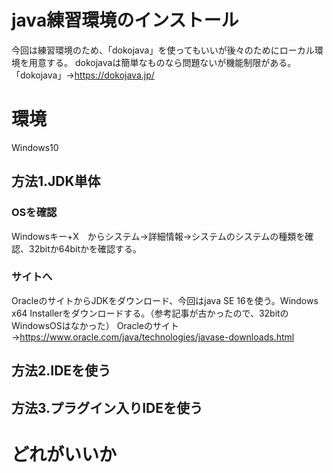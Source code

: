 
# java練習環境のインストール
今回は練習環境のため、「dokojava」を使ってもいいが後々のためにローカル環境を用意する。
dokojavaは簡単なものなら問題ないが機能制限がある。
「dokojava」→https://dokojava.jp/
# 環境
Windows10
## 方法1.JDK単体
### OSを確認
Windowsキー+X　からシステム→詳細情報→システムのシステムの種類を確認、32bitか64bitかを確認する。
### サイトへ
OracleのサイトからJDKをダウンロード、今回はjava SE 16を使う。Windows x64 Installerをダウンロードする。（参考記事が古かったので、32bitのWindowsOSはなかった）
Oracleのサイト→https://www.oracle.com/java/technologies/javase-downloads.html
## 方法2.IDEを使う
## 方法3.プラグイン入りIDEを使う
# どれがいいか

